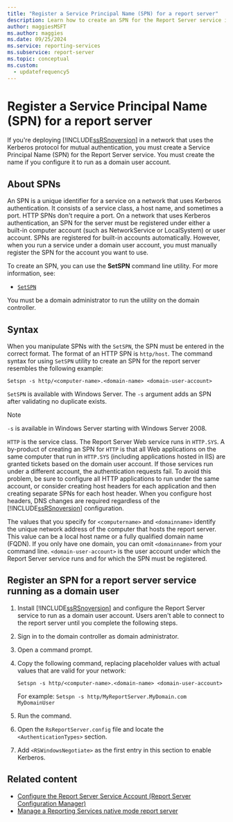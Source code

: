 ```yaml
---
title: "Register a Service Principal Name (SPN) for a report server"
description: Learn how to create an SPN for the Report Server service if it runs as a domain user, if your network uses Kerberos for authentication.
author: maggiesMSFT
ms.author: maggies
ms.date: 09/25/2024
ms.service: reporting-services
ms.subservice: report-server
ms.topic: conceptual
ms.custom:
  - updatefrequency5
---
```


# Register a Service Principal Name (SPN) for a report server

If you're deploying [!INCLUDE[ssRSnoversion](../../includes/ssrsnoversion-md.md)] in a network that uses the Kerberos protocol for mutual authentication, you must create a Service Principal Name (SPN) for the Report Server service. You must create the name if you configure it to run as a domain user account.

## About SPNs

An SPN is a unique identifier for a service on a network that uses Kerberos authentication. It consists of a service class, a host name, and sometimes a port. HTTP SPNs don't require a port. On a network that uses Kerberos authentication, an SPN for the server must be registered under either a built-in computer account (such as NetworkService or LocalSystem) or user account. SPNs are registered for built-in accounts automatically. However, when you run a service under a domain user account, you must manually register the SPN for the account you want to use.

To create an SPN, you can use the **SetSPN** command line utility. For more information, see:

- [`SetSPN`](/previous-versions/windows/it-pro/windows-server-2012-R2-and-2012/cc731241(v=ws.11))

You must be a domain administrator to run the utility on the domain controller.

## Syntax

When you manipulate SPNs with the `SetSPN`, the SPN must be entered in the correct format. The format of an HTTP SPN is `http/host`. The command syntax for using `SetSPN` utility to create an SPN for the report server resembles the following example:

```
Setspn -s http/<computer-name>.<domain-name> <domain-user-account>
```

`SetSPN` is available with Windows Server. The `-s` argument adds an SPN after validating no duplicate exists.

> [!NOTE]
> `-s` is available in Windows Server starting with Windows Server 2008.

`HTTP` is the service class. The Report Server Web service runs in `HTTP.SYS`. A by-product of creating an SPN for `HTTP` is that all Web applications on the same computer that run in `HTTP.SYS` (including applications hosted in IIS) are granted tickets based on the domain user account. If those services run under a different account, the authentication requests fail. To avoid this problem, be sure to configure all HTTP applications to run under the same account, or consider creating host headers for each application and then creating separate SPNs for each host header. When you configure host headers, DNS changes are required regardless of the [!INCLUDE[ssRSnoversion](../../includes/ssrsnoversion-md.md)] configuration.

The values that you specify for `<computername>` and `<domainname>` identify the unique network address of the computer that hosts the report server. This value can be a local host name or a fully qualified domain name (FQDN). If you only have one domain, you can omit `<domainname>` from your command line. `<domain-user-account>` is the user account under which the Report Server service runs and for which the SPN must be registered.

## Register an SPN for a report server service running as a domain user

1. Install [!INCLUDE[ssRSnoversion](../../includes/ssrsnoversion-md.md)] and configure the Report Server service to run as a domain user account. Users aren't able to connect to the report server until you complete the following steps.

1. Sign in to the domain controller as domain administrator.

1. Open a command prompt.

1. Copy the following command, replacing placeholder values with actual values that are valid for your network:

    ```
    Setspn -s http/<computer-name>.<domain-name> <domain-user-account>
    ```

    For example: `Setspn -s http/MyReportServer.MyDomain.com MyDomainUser`

1. Run the command.

1. Open the `RsReportServer.config` file and locate the `<AuthenticationTypes>` section.

1. Add `<RSWindowsNegotiate>` as the first entry in this section to enable Kerberos.

## Related content

- [Configure the Report Server Service Account (Report Server Configuration Manager)](../install-windows/configure-the-report-server-service-account-ssrs-configuration-manager.md)
- [Manage a Reporting Services native mode report server](../../reporting-services/report-server/manage-a-reporting-services-native-mode-report-server.md)

